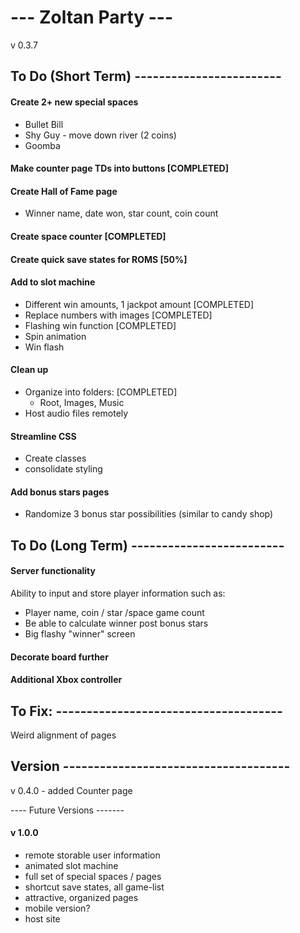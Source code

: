 # --- Zoltan Party ---
v 0.3.7

## To Do (Short Term) ------------------------

#### Create 2+ new special spaces
  - Bullet Bill
  - Shy Guy - move down river (2 coins)
  - Goomba

#### Make counter page TDs into buttons [COMPLETED]

#### Create Hall of Fame page
- Winner name, date won, star count, coin count

#### Create space counter [COMPLETED]

#### Create quick save states for ROMS [50%]

#### Add to slot machine
- Different win amounts, 1 jackpot amount [COMPLETED]
- Replace numbers with images [COMPLETED]
- Flashing win function [COMPLETED]
- Spin animation
- Win flash

#### Clean up
- Organize into folders: [COMPLETED]
   - Root, Images, Music
- Host audio files remotely

#### Streamline CSS
- Create classes
- consolidate styling

#### Add bonus stars pages
- Randomize 3 bonus star possibilities (similar to candy shop)




## To Do (Long Term) -------------------------

#### Server functionality
Ability to input and store player information such as:
- Player name, coin / star /space game count
- Be able to calculate winner post bonus stars
- Big flashy "winner" screen

#### Decorate board further

#### Additional Xbox controller


## To Fix: -------------------------------------

Weird alignment of pages


## Version -------------------------------------

v 0.4.0 - added Counter page



---- Future Versions -------
#### v 1.0.0
- remote storable user information
- animated slot machine
- full set of special spaces / pages
- shortcut save states, all game-list
- attractive, organized pages
- mobile version?
- host site
